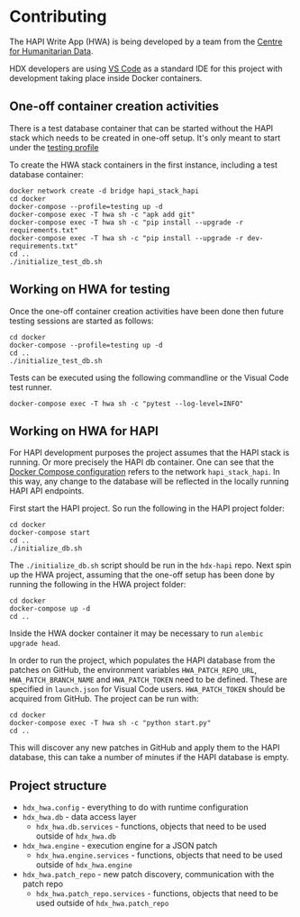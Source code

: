 # Contributing 

The HAPI Write App (HWA) is being developed by a team from the [Centre for Humanitarian Data](https://centre.humdata.org/).

HDX developers are using [VS Code](https://code.visualstudio.com/) as a standard IDE for this project with development taking place inside Docker containers.

## One-off container creation activities

There is a test database container that can be started without the HAPI stack which needs to be created in one-off setup. It's only meant to start under the [testing profile](https://github.com/OCHA-DAP/hdx-hapi-write-app/blob/cc75b0c567fd40016e37a4599942e8c8769bdb24/docker/docker-compose.yml#L35)

To create the HWA stack containers in the first instance, including a test database container:

```shell
docker network create -d bridge hapi_stack_hapi
cd docker
docker-compose --profile=testing up -d
docker-compose exec -T hwa sh -c "apk add git"
docker-compose exec -T hwa sh -c "pip install --upgrade -r requirements.txt"
docker-compose exec -T hwa sh -c "pip install --upgrade -r dev-requirements.txt"
cd ..
./initialize_test_db.sh
```

## Working on HWA for testing

Once the one-off container creation activities have been done then future testing sessions are started as follows:

```shell
cd docker
docker-compose --profile=testing up -d
cd ..
./initialize_test_db.sh
```

Tests can be executed using the following commandline or the Visual Code test runner.
```shell
docker-compose exec -T hwa sh -c "pytest --log-level=INFO"
```

## Working on HWA for HAPI

For HAPI development purposes the project assumes that the HAPI stack is running. Or more precisely the HAPI db container.
One can see that the [Docker Compose configuration](https://github.com/OCHA-DAP/hdx-hapi-write-app/blob/cc75b0c567fd40016e37a4599942e8c8769bdb24/docker/docker-compose.yml#L40) 
refers to the network `hapi_stack_hapi`. 
In this way, any change to the database will be reflected in the locally running HAPI API endpoints.

First start the HAPI project. So run the following in the HAPI project folder:

```shell
cd docker
docker-compose start
cd ..
./initialize_db.sh
```
The `./initialize_db.sh` script should be run in the `hdx-hapi` repo. Next spin up the HWA project, assuming that the one-off setup has been done by running the following in the HWA project folder:

```shell
cd docker
docker-compose up -d
cd ..
```

Inside the HWA docker container it may be necessary to run `alembic upgrade head`.

In order to run the project, which populates the HAPI database from the patches on GitHub, the environment variables `HWA_PATCH_REPO_URL`, `HWA_PATCH_BRANCH_NAME` and `HWA_PATCH_TOKEN` need to be defined. These are specified in `launch.json` for Visual Code users. `HWA_PATCH_TOKEN` should be acquired from GitHub. The project can be run with: 
```shell
cd docker
docker-compose exec -T hwa sh -c "python start.py"
cd ..
```
This will discover any new patches in GitHub and apply them to the HAPI database, this can take a number of minutes if the HAPI database is empty.

## Project structure
-  `hdx_hwa.config` - everything to do with runtime configuration
-  `hdx_hwa.db` - data access layer
   -  `hdx_hwa.db.services` - functions, objects that need to be used outside of `hdx_hwa.db`
-  `hdx_hwa.engine` - execution engine for a JSON patch
   -  `hdx_hwa.engine.services` - functions, objects that need to be used outside of `hdx_hwa.engine`
-  `hdx_hwa.patch_repo` - new patch discovery, communication with the patch repo
   -  `hdx_hwa.patch_repo.services` - functions, objects that need to be used outside of `hdx_hwa.patch_repo`